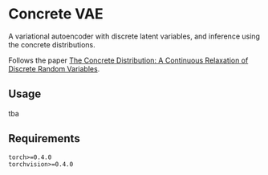 # Concrete VAE
A variational autoencoder with discrete latent variables, and inference using the concrete distributions.

Follows the paper [The Concrete Distribution: A Continuous Relaxation of Discrete Random Variables](https://arxiv.org/pdf/1611.00712.pdf).

## Usage
tba

## Requirements
```
torch>=0.4.0
torchvision>=0.4.0

```
